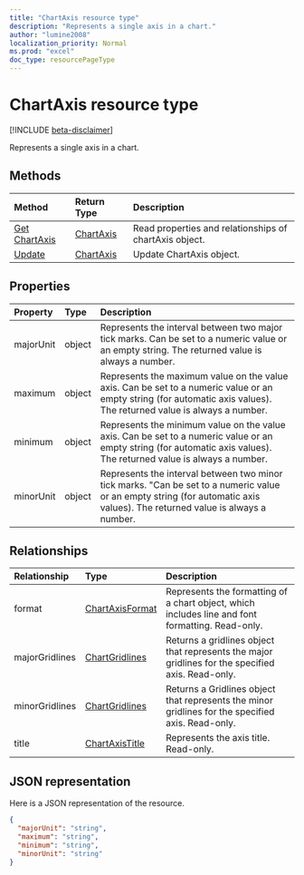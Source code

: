 ```yaml
---
title: "ChartAxis resource type"
description: "Represents a single axis in a chart."
author: "lumine2008"
localization_priority: Normal
ms.prod: "excel"
doc_type: resourcePageType
---
```


# ChartAxis resource type

[!INCLUDE [beta-disclaimer](../../includes/beta-disclaimer.md)]

Represents a single axis in a chart.


## Methods

| Method		   | Return Type	|Description|
|:---------------|:--------|:----------|
|[Get ChartAxis](../api/chartaxis-get.md) | [ChartAxis](chartaxis.md) |Read properties and relationships of chartAxis object.|
|[Update](../api/chartaxis-update.md) | [ChartAxis](chartaxis.md)	|Update ChartAxis object. |

## Properties
| Property	   | Type	|Description|
|:---------------|:--------|:----------|
|majorUnit|object|Represents the interval between two major tick marks. Can be set to a numeric value or an empty string.  The returned value is always a number.|
|maximum|object|Represents the maximum value on the value axis.  Can be set to a numeric value or an empty string (for automatic axis values).  The returned value is always a number.|
|minimum|object|Represents the minimum value on the value axis. Can be set to a numeric value or an empty string (for automatic axis values).  The returned value is always a number.|
|minorUnit|object|Represents the interval between two minor tick marks. "Can be set to a numeric value or an empty string (for automatic axis values). The returned value is always a number.|

## Relationships
| Relationship | Type	|Description|
|:---------------|:--------|:----------|
|format|[ChartAxisFormat](chartaxisformat.md)|Represents the formatting of a chart object, which includes line and font formatting. Read-only.|
|majorGridlines|[ChartGridlines](chartgridlines.md)|Returns a gridlines object that represents the major gridlines for the specified axis. Read-only.|
|minorGridlines|[ChartGridlines](chartgridlines.md)|Returns a Gridlines object that represents the minor gridlines for the specified axis. Read-only.|
|title|[ChartAxisTitle](chartaxistitle.md)|Represents the axis title. Read-only.|

## JSON representation

Here is a JSON representation of the resource.

<!-- {
  "blockType": "resource",
  "optionalProperties": [

  ],
  "@odata.type": "microsoft.graph.chartaxis"
}-->

```json
{
  "majorUnit": "string",
  "maximum": "string",
  "minimum": "string",
  "minorUnit": "string"
}

```

<!-- uuid: 8fcb5dbc-d5aa-4681-8e31-b001d5168d79
2015-10-25 14:57:30 UTC -->
<!--
{
  "type": "#page.annotation",
  "description": "ChartAxis resource",
  "keywords": "",
  "section": "documentation",
  "tocPath": "",
  "suppressions": [
    "Error: /api-reference/beta/resources/chartaxis.md:\r\n      Exception processing links.\r\n    System.ArgumentException: Link Definition was null. Link text: !INCLUDE [beta-disclaimer](../../includes/beta-disclaimer.md)\r\n      at ApiDoctor.Validation.DocFile.get_LinkDestinations()\r\n      at ApiDoctor.Validation.DocSet.ValidateLinks(Boolean includeWarnings, String[] relativePathForFiles, IssueLogger issues, Boolean requireFilenameCaseMatch, Boolean printOrphanedFiles)"
  ]
}
-->
